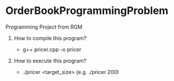 # OrderBookProgrammingProblem
Programming Project from RGM

1. How to compile this program?
    - g++ pricer.cpp -o pricer

2. How to execute this program?
    - ./pricer <target_size> (e.g. ./pricer 200)
